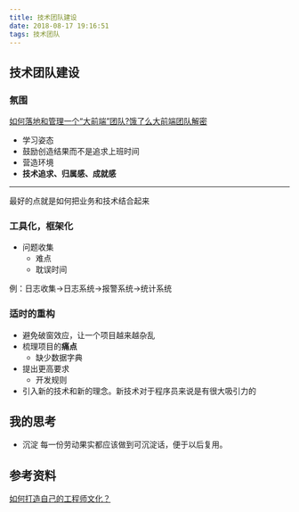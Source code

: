 ```yaml
---
title: 技术团队建设
date: 2018-08-17 19:16:51
tags: 技术团队
---
```


## 技术团队建设
### 氛围
[如何落地和管理一个“大前端”团队?饿了么大前端团队解密](https://mp.weixin.qq.com/s?__biz=MjM5MDE0Mjc4MA==&mid=2650995610&idx=1&sn=d44ad482dc30a3eae727571f2630a348)

- 学习姿态
- 鼓励创造结果而不是追求上班时间
- 营造环境
- **技术追求、归属感、成就感**

------

最好的点就是如何把业务和技术结合起来
### 工具化，框架化
- 问题收集
    - 难点
    - 耽误时间

例：日志收集->日志系统->报警系统->统计系统
### 适时的重构
- 避免破窗效应，让一个项目越来越杂乱
- 梳理项目的**痛点**
    - 缺少数据字典
- 提出更高要求
    - 开发规则
- 引入新的技术和新的理念。新技术对于程序员来说是有很大吸引力的

## 我的思考
- 沉淀
每一份劳动果实都应该做到可沉淀话，便于以后复用。
## 参考资料
[如何打造自己的工程师文化？](https://mp.weixin.qq.com/s?__biz=MjM5MDE0Mjc4MA==&mid=2650995546&idx=2&sn=62e6adbc0ac75ff400d37a7b6ac924b5)